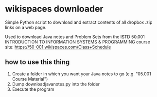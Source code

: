 # wikispaces downloader
Simple Python script to download and extract contents of all dropbox .zip links on a web page.

Used to download Java notes and Problem Sets from the ISTD 50.001 INTRODUCTION TO INFORMATION SYSTEMS & PROGRAMMING course site: https://50-001.wikispaces.com/Class+Schedule

## how to use this thing
1. Create a folder in which you want your Java notes to go (e.g. "05.001 Course Material")
2. Dump downloadjavanotes.py into the folder
3. Execute the program
